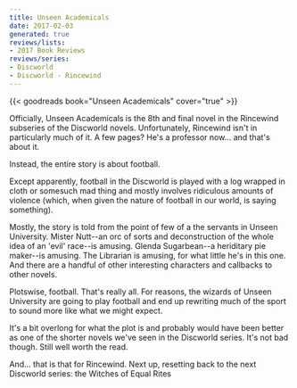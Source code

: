 ```yaml
---
title: Unseen Academicals
date: 2017-02-03
generated: true
reviews/lists:
- 2017 Book Reviews
reviews/series:
- Discworld
- Discworld - Rincewind
---
```

{{< goodreads book="Unseen Academicals" cover="true" >}}

Officially, Unseen Academicals is the 8th and final novel in the Rincewind subseries of the Discworld novels. Unfortunately, Rincewind isn't in particularly much of it. A few pages? He's a professor now... and that's about it.  

Instead, the entire story is about football.  

<!--more-->

Except apparently, football in the Discworld is played with a log wrapped in cloth or somesuch mad thing and mostly involves ridiculous amounts of violence (which, when given the nature of football in our world, is saying something).  

Mostly, the story is told from the point of few of a the servants in Unseen University. Mister Nutt--an orc of sorts and deconstruction of the whole idea of an 'evil' race--is amusing. Glenda Sugarbean--a heriditary pie maker--is amusing. The Librarian is amusing, for what little he's in this one. And there are a handful of other interesting characters and callbacks to other novels.  

Plotswise, football. That's really all. For reasons, the wizards of Unseen University are going to play football and end up rewriting much of the sport to sound more like what we might expect.  

It's a bit overlong for what the plot is and probably would have been better as one of the shorter novels we've seen in the Discworld series. It's not bad though. Still well worth the read.  

And... that is that for Rincewind. Next up, resetting back to the next Discworld series: the Witches of Equal Rites


